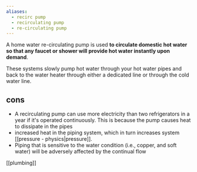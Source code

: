 ```yaml
---
aliases:
  - recirc pump
  - recirculating pump
  - re-circulating pump
---
```


A home water re-circulating pump is used **to circulate domestic hot water so that any faucet or shower will provide hot water instantly upon demand**. 

These systems slowly pump hot water through your hot water pipes and back to the water heater through either a dedicated line or through the cold water line.



## cons
- A recirculating pump can use more electricity than two refrigerators in a year if it's operated continuously. This is because the pump causes heat to dissipate in the pipes
- increased heat in the piping system, which in turn increases system [[pressure - physics|pressure]]. 
- Piping that is sensitive to the water condition (i.e., copper, and soft water) will be adversely affected by the continual flow

[[plumbing]]